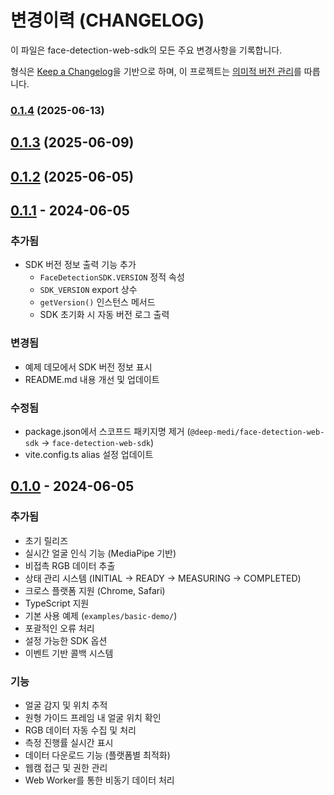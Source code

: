 # 변경이력 (CHANGELOG)

이 파일은 face-detection-web-sdk의 모든 주요 변경사항을 기록합니다.

형식은 [Keep a Changelog](https://keepachangelog.com/ko/1.0.0/)을 기반으로 하며,
이 프로젝트는 [의미적 버전 관리](https://semver.org/lang/ko/)를 따릅니다.

### [0.1.4](https://github.com/deep-medi/FaceDetection_Web_SDK/compare/v0.1.3...v0.1.4) (2025-06-13)

## [0.1.3](https://github.com/deep-medi/FaceDetection_Web_SDK/compare/v0.1.2...v0.1.3) (2025-06-09)

## [0.1.2](https://github.com/deep-medi/FaceDetection_Web_SDK/compare/v0.1.1...v0.1.2) (2025-06-05)

## [0.1.1] - 2024-06-05

### 추가됨

- SDK 버전 정보 출력 기능 추가
  - `FaceDetectionSDK.VERSION` 정적 속성
  - `SDK_VERSION` export 상수
  - `getVersion()` 인스턴스 메서드
  - SDK 초기화 시 자동 버전 로그 출력

### 변경됨

- 예제 데모에서 SDK 버전 정보 표시
- README.md 내용 개선 및 업데이트

### 수정됨

- package.json에서 스코프드 패키지명 제거 (`@deep-medi/face-detection-web-sdk` → `face-detection-web-sdk`)
- vite.config.ts alias 설정 업데이트

## [0.1.0] - 2024-06-05

### 추가됨

- 초기 릴리즈
- 실시간 얼굴 인식 기능 (MediaPipe 기반)
- 비접촉 RGB 데이터 추출
- 상태 관리 시스템 (INITIAL → READY → MEASURING → COMPLETED)
- 크로스 플랫폼 지원 (Chrome, Safari)
- TypeScript 지원
- 기본 사용 예제 (`examples/basic-demo/`)
- 포괄적인 오류 처리
- 설정 가능한 SDK 옵션
- 이벤트 기반 콜백 시스템

### 기능

- 얼굴 감지 및 위치 추적
- 원형 가이드 프레임 내 얼굴 위치 확인
- RGB 데이터 자동 수집 및 처리
- 측정 진행률 실시간 표시
- 데이터 다운로드 기능 (플랫폼별 최적화)
- 웹캠 접근 및 권한 관리
- Web Worker를 통한 비동기 데이터 처리

[출시되지 않음]: https://github.com/deep-medi/FaceDetection_Web_SDK/compare/v0.1.1...HEAD
[0.1.1]: https://github.com/deep-medi/FaceDetection_Web_SDK/compare/v0.1.0...v0.1.1
[0.1.0]: https://github.com/deep-medi/FaceDetection_Web_SDK/releases/tag/v0.1.0
